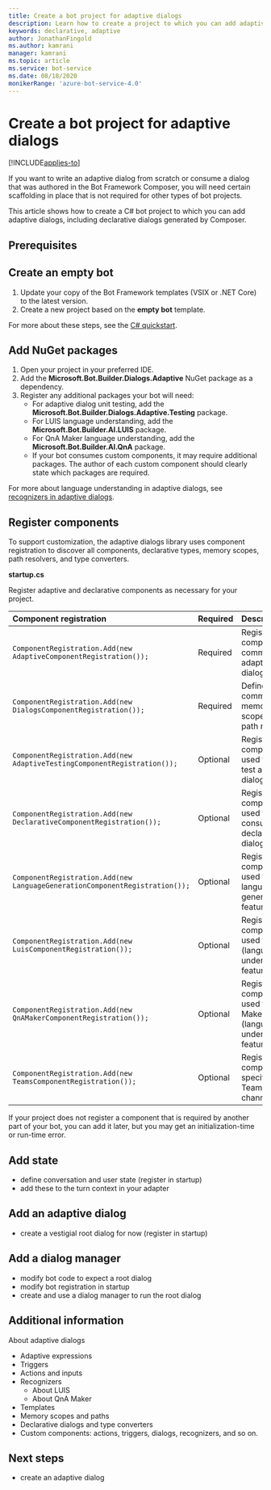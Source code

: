 ```yaml
---
title: Create a bot project for adaptive dialogs
description: Learn how to create a project to which you can add adaptive dialogs in the Bot Framework SDK.
keywords: declarative, adaptive
author: JonathanFingold
ms.author: kamrani
manager: kamrani
ms.topic: article
ms.service: bot-service
ms.date: 08/18/2020
monikerRange: 'azure-bot-service-4.0'
---
```


# Create a bot project for adaptive dialogs  

[!INCLUDE[applies-to](../includes/applies-to.md)]

If you want to write an adaptive dialog from scratch or consume a dialog that was authored in the Bot Framework Composer, you will need certain scaffolding in place that is not required for other types of bot projects.

This article shows how to create a C# bot project to which you can add adaptive dialogs, including declarative dialogs generated by Composer.

## Prerequisites

## Create an empty bot

1. Update your copy of the Bot Framework templates (VSIX or .NET Core) to the latest version.
1. Create a new project based on the **empty bot** template.

For more about these steps, see the [C# quickstart](../dotnet/bot-builder-dotnet-sdk-quickstart.md#templates).

## Add NuGet packages

1. Open your project in your preferred IDE.
1. Add the **Microsoft.Bot.Builder.Dialogs.Adaptive** NuGet package as a dependency.
1. Register any additional packages your bot will need:
    - For adaptive dialog unit testing, add the **Microsoft.Bot.Builder.Dialogs.Adaptive.Testing** package.
    - For LUIS language understanding, add the **Microsoft.Bot.Builder.AI.LUIS** package.
    - For QnA Maker language understanding, add the **Microsoft.Bot.Builder.AI.QnA** package.
    - If your bot consumes custom components, it may require additional packages.
      The author of each custom component should clearly state which packages are required.

For more about language understanding in adaptive dialogs, see [recognizers in adaptive dialogs](bot-builder-concept-adaptive-dialog-recognizers.md).

## Register components

To support customization, the adaptive dialogs library uses component registration to discover all components, declarative types, memory scopes, path resolvers, and type converters.

**startup.cs**

Register adaptive and declarative components as necessary for your project.

| Component registration | Required | Description
| :--- | :--- | :---
| `ComponentRegistration.Add(new AdaptiveComponentRegistration());` | Required | Registers components common to all adaptive dialogs.
| `ComponentRegistration.Add(new DialogsComponentRegistration());` | Required | Defines common memory scopes and path resolvers.
| `ComponentRegistration.Add(new AdaptiveTestingComponentRegistration());` | Optional | Registers components used to unit test adaptive dialogs.
| `ComponentRegistration.Add(new DeclarativeComponentRegistration());` | Optional | Registers components used to consume declarative dialogs.
| `ComponentRegistration.Add(new LanguageGenerationComponentRegistration());` | Optional | Registers components used for language generation features.
| `ComponentRegistration.Add(new LuisComponentRegistration());` | Optional | Registers components used for LUIS (language understanding) features.
| `ComponentRegistration.Add(new QnAMakerComponentRegistration());` | Optional | Registers components used for QnA Maker (language understanding) features.
| `ComponentRegistration.Add(new TeamsComponentRegistration());` | Optional | Registers components specific to the Teams channel.

If your project does not register a component that is required by another part of your bot, you can add it later, but you may get an initialization-time or run-time error.

## Add state

- define conversation and user state (register in startup)
- add these to the turn context in your adapter

## Add an adaptive dialog

- create a vestigial root dialog for now (register in startup)

## Add a dialog manager

- modify bot code to expect a root dialog
- modify bot registration in startup
- create and use a dialog manager to run the root dialog

## Additional information

About adaptive dialogs

- Adaptive expressions
- Triggers
- Actions and inputs
- Recognizers
  - About LUIS
  - About QnA Maker
- Templates
- Memory scopes and paths
- Declarative dialogs and type converters
- Custom components: actions, triggers, dialogs, recognizers, and so on.

## Next steps

- create an adaptive dialog
